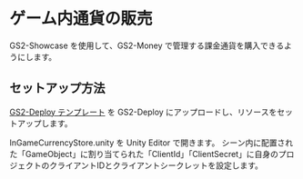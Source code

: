 # ゲーム内通貨の販売

GS2-Showcase を使用して、GS2-Money で管理する課金通貨を購入できるようにします。

## セットアップ方法

[GS2-Deploy テンプレート](template.yaml) を GS2-Deploy にアップロードし、リソースをセットアップします。

InGameCurrencyStore.unity を Unity Editor で開きます。
シーン内に配置された「GameObject」に割り当てられた「ClientId」「ClientSecret」に自身のプロジェクトのクライアントIDとクライアントシークレットを設定します。
